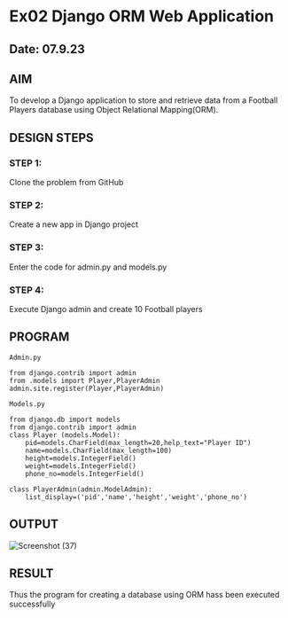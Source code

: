# Ex02 Django ORM Web Application
## Date: 07.9.23

## AIM
To develop a Django application to store and retrieve data from a Football Players database using Object Relational Mapping(ORM).

## DESIGN STEPS

### STEP 1:
Clone the problem from GitHub

### STEP 2:
Create a new app in Django project

### STEP 3:
Enter the code for admin.py and models.py

### STEP 4:
Execute Django admin and create 10 Football players

## PROGRAM
```
Admin.py

from django.contrib import admin
from .models import Player,PlayerAdmin
admin.site.register(Player,PlayerAdmin)

Models.py

from django.db import models
from django.contrib import admin
class Player (models.Model):
    pid=models.CharField(max_length=20,help_text="Player ID")
    name=models.CharField(max_length=100)
    height=models.IntegerField()
    weight=models.IntegerField()
    phone_no=models.IntegerField()

class PlayerAdmin(admin.ModelAdmin):
    list_display=('pid','name','height','weight','phone_no')
```

## OUTPUT
![Screenshot (37)](https://github.com/LINGARAJA-L/ORM/assets/129825857/ec693984-3eb4-4fe1-8764-73ef5a0b73b9)




## RESULT
Thus the program for creating a database using ORM hass been executed successfully
